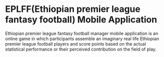 # EPLFF(Ethiopian premier league fantasy football) Mobile Application
Ethiopian premier league fantasy football manager mobile application is an online game in which participants assemble an imaginary real life Ethiopian premier league football players and score points based on the actual statistical performance or their perceived contribution on the field of play.


